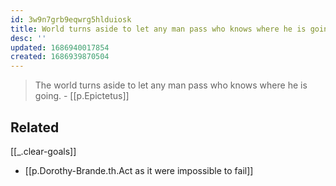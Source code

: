 ```yaml
---
id: 3w9n7grb9eqwrg5hlduiosk
title: World turns aside to let any man pass who knows where he is going
desc: ''
updated: 1686940017854
created: 1686939870504
---
```


> The world turns aside to let any man pass who knows where he is going. - [[p.Epictetus]]


## Related
[[_.clear-goals]]
- [[p.Dorothy-Brande.th.Act as it were impossible to fail]]